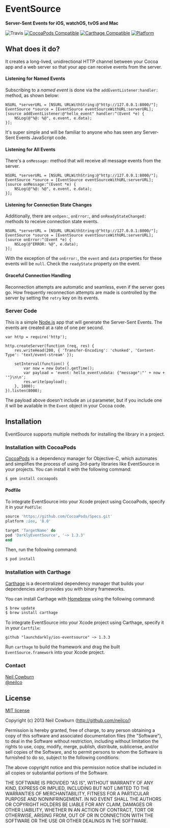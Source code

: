 # EventSource
**Server-Sent Events for iOS, watchOS, tvOS and Mac**

![Travis](https://travis-ci.org/neilco/EventSource.svg?branch=master)
[![CocoaPods Compatible](https://img.shields.io/cocoapods/v/DarklyEventSource.svg)](https://img.shields.io/cocoapods/v/DarklyEventSource.svg)
[![Carthage Compatible](https://img.shields.io/badge/Carthage-compatible-4BC51D.svg?style=flat)](https://github.com/Carthage/Carthage)
[![Platform](https://img.shields.io/cocoapods/p/AFNetworking.svg?style=flat)](http://cocoadocs.org/docsets/AFNetworking)

## What does it do?

It creates a long-lived, unidirectional HTTP channel between your Cocoa app and a web server so that your app can receive events from the server. 

#### Listening for Named Events

Subscribing to a _named event_ is done via the `addEventListener:handler:` method, as shown below:

```objc
NSURL *serverURL = [NSURL URLWithString:@"http://127.0.0.1:8000/"];
EventSource *source = [EventSource eventSourceWithURL:serverURL];
[source addEventListener:@"hello_event" handler:^(Event *e) {
    NSLog(@"%@: %@", e.event, e.data);
}];
```

It's super simple and will be familiar to anyone who has seen any Server-Sent Events JavaScript code.

#### Listening for All Events

There's a `onMessage:` method that will receive all message events from the server. 

```objc
NSURL *serverURL = [NSURL URLWithString:@"http://127.0.0.1:8000/"];
EventSource *source = [EventSource eventSourceWithURL:serverURL];
[source onMessage:^(Event *e) {
    NSLog(@"%@: %@", e.event, e.data);
}];
```

#### Listening for Connection State Changes

Additionally, there are `onOpen:`,  `onError:`, and `onReadyStateChanged:` methods to receive connection state events. 

```objc
NSURL *serverURL = [NSURL URLWithString:@"http://127.0.0.1:8000/"];
EventSource *source = [EventSource eventSourceWithURL:serverURL];
[source onError:^(Event *e) {
    NSLog(@"ERROR: %@", e.data);
}];
```

With the exception of the `onError:`, the `event` and `data` properties for these events will be `null`. Check the `readyState` property on the event. 

#### Graceful Connection Handling

Reconnection attempts are automatic and seamless, even if the server goes go. How frequently reconnection attempts are made is controlled by the server by setting the `retry` key on its events. 

### Server Code

This is a simple [Node.js](http://nodejs.org/) app that will generate the Server-Sent Events. The events are created at a rate of one per second.

```
var http = require('http');

http.createServer(function (req, res) {
    res.writeHead(200, { 'Transfer-Encoding': 'chunked', 'Content-Type': 'text/event-stream' });
 
    setInterval(function() { 
        var now = new Date().getTime();
        var payload = 'event: hello_event\ndata: {"message":"' + now + '"}\n\n'; 
        res.write(payload); 
    }, 1000);
}).listen(8000);
```

The payload above doesn't include an `id` parameter, but if you include one it will be available in the `Event` object in your Cocoa code.

## Installation
EventSource supports multiple methods for installing the library in a project.

### Installation with CocoaPods

[CocoaPods](http://cocoapods.org) is a dependency manager for Objective-C, which automates and simplifies the process of using 3rd-party libraries like EventSource in your projects. You can install it with the following command:

```bash
$ gem install cocoapods
```
#### Podfile

To integrate EventSource into your Xcode project using CocoaPods, specify it in your `Podfile`:

```ruby
source 'https://github.com/CocoaPods/Specs.git'
platform :ios, '8.0'

target 'TargetName' do
pod 'DarklyEventSource', '~> 1.3.3'
end
```

Then, run the following command:

```bash
$ pod install
```

### Installation with Carthage

[Carthage](https://github.com/Carthage/Carthage) is a decentralized dependency manager that builds your dependencies and provides you with binary frameworks.

You can install Carthage with [Homebrew](http://brew.sh/) using the following command:

```bash
$ brew update
$ brew install carthage
```

To integrate EventSource into your Xcode project using Carthage, specify it in your `Cartfile`:

```ogdl
github "launchdarkly/ios-eventsource" ~> 1.3.3
```

Run `carthage` to build the framework and drag the built `EventSource.framework` into your Xcode project.

### Contact

[Neil Cowburn](http://github.com/neilco)  
[@neilco](https://twitter.com/neilco)

## License

[MIT license](http://neil.mit-license.org)

Copyright (c) 2013 Neil Cowburn (http://github.com/neilco/)

Permission is hereby granted, free of charge, to any person obtaining a copy
of this software and associated documentation files (the "Software"), to deal
in the Software without restriction, including without limitation the rights
to use, copy, modify, merge, publish, distribute, sublicense, and/or sell
copies of the Software, and to permit persons to whom the Software is
furnished to do so, subject to the following conditions:

The above copyright notice and this permission notice shall be included in
all copies or substantial portions of the Software.

THE SOFTWARE IS PROVIDED "AS IS", WITHOUT WARRANTY OF ANY KIND, EXPRESS OR
IMPLIED, INCLUDING BUT NOT LIMITED TO THE WARRANTIES OF MERCHANTABILITY,
FITNESS FOR A PARTICULAR PURPOSE AND NONINFRINGEMENT. IN NO EVENT SHALL THE
AUTHORS OR COPYRIGHT HOLDERS BE LIABLE FOR ANY CLAIM, DAMAGES OR OTHER
LIABILITY, WHETHER IN AN ACTION OF CONTRACT, TORT OR OTHERWISE, ARISING FROM,
OUT OF OR IN CONNECTION WITH THE SOFTWARE OR THE USE OR OTHER DEALINGS IN
THE SOFTWARE.
